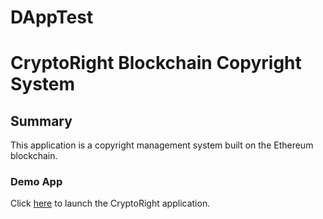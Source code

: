 # DAppTest

# CryptoRight Blockchain Copyright System

## Summary

This application is a copyright management system built on the Ethereum blockchain.

### Demo App

Click [here](file:///C:/Users/andrew/GWU%20FINTECH/DAppTest/Frontend/index.html) to launch the CryptoRight application.

